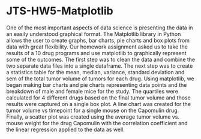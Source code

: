 # JTS-HW5-Matplotlib

One of the most important aspects of data science is presenting the data in an easily understood graphical format.  The Matplotlib library in Python allows the user to create graphs, bar charts, pie charts and box plots from data with great flexibility.  Our homework assignment asked us to take the results of a 10 drug programs and use matplotlib to graphically represent some of the outcomes.   The first step was to clean the data and combine the two separate data files into a single dataframe.  The next step was to create a statistics table for the mean, median, variance, standard deviation and sem of the total tumor volume of tumors for each drug.  Using matplotlib, we began making bar charts and pie charts representing data points and the breakdown of male and female mice for the study.  The quartiles were calculated for 4 different drugs based on the final tumor volume and those results were captured on a single box plot.  A line chart was created for the tumor volume vs timepoint for a single mouse on the Capomulin drug.  Finally, a scatter plot was created using the average tumor volume vs. mouse weight for the drug Capomulin with the correlation coefficient and the linear regression applied to the data as well.
